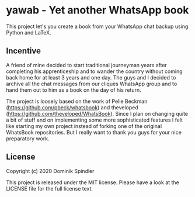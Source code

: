 # yawab - Yet another WhatsApp book
This project let's you create a book from your WhatsApp chat backup using Python and LaTeX.

## Incentive

A friend of mine decided to start traditional journeyman years after completing his apprenticeship and to wander the country without coming back home for at least 3 years and one day.
The guys and I decided to archive all the chat messages from our cliques WhatsApp group and to hand them out to him as a book on the day of his return.

The project is loosely based on the work of Pelle Beckman (https://github.com/pbeck/whatsbook) and theveloped (https://github.com/theveloped/WhatsBook). Since I plan on changing quite a bit of stuff and on implementing some more sophisticated features I felt like starting my own project instead of forking one of the original WhatsBook repositories. But I really want to thank you guys for your nice preparatory work.

## License

Copyright (c) 2020 Dominik Spindler

This project is released under the MIT license. Please have a look at the LICENSE file for the full license text.
